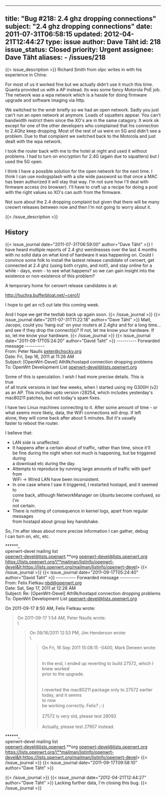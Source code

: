 
---
title: "Bug #218: 2.4 ghz dropping connections"
subject: "2.4 ghz dropping connections"
date: 2011-07-31T06:58:15
updated: 2012-04-21T12:44:27
type: issue
author: Dave Täht
id: 218
issue_status: Closed
priority: Urgent
assignee: Dave Täht
aliases:
    - /issues/218
---

{{< issue_description >}}
Richard Smith from olpc writes in with his experience in China:

For most of us it worked fine but we actually didn't use it much this
time. Quanta provided us with a AP instead. Its was some fancy Motorola
PoE job. The network was a wpa network which is a hassle for doing
firmware upgrade and software imaging via http.

We switched to the wndr briefly so we had an open network. Sadly you
just can't run an open network at anymore. Loads of squatters appear.
You can't bandwidth restrict them since the XO's are in the same
catagory. It work ok except for one of the other developers who
complained that his connection to 2.4Ghz keep dropping. Most of the rest
of us were on 5G and didn't see a problem. Due to that complaint we
switched back to the Motorola and just dealt with the wpa network.

I took the router back with me to the hotel at night and used it without
problems. I had to turn on encryption for 2.4G (again due to squatters)
but I used the 5G open.

I think I have a possible solution for the open network for the next
time. I think I can use nodogsplash with a site wide password so that
once a MAC has been authorized it will stay that way. I'm not sure how
I'll deal with firmware access (no browser). I'll have to craft up a
recipe for doing a post with the right values so XO's can auth from the
firmware.

Not sure about the 2.4 dropping complaint but given that there will be
many creowrt releases between now and then I'm not going to worry about
it.


{{< /issue_description >}}

## History
{{< issue_journal date="2011-07-31T06:59:00" author="Dave Täht" >}}
I have heard multiple reports of 2.4 ghz weirdnesses over the last 4
months with no solid data on what kind of hardware it was happening on.
Could I convince some folk to install the lastest release candidate of
cerowrt, get connected at 2.4 ghz (using both crypto, and not!), and
stay online for a while - days, even - to see what happens? so we can
gain insight into the existence or non-existence of this problem?

A temporary home for cerowrt release candidates is at:

http://huchra.bufferbloat.net/~cero1/

I hope to get an rc5 out late this coming week.

And I hope we get the testlab back up again soon.
{{< /issue_journal >}}
{{< issue_journal date="2011-07-31T11:22:18" author="Dave Täht" >}}
Matt, Jacopo, could you 'hang out' on your routers at 2.4ghz and for a
long time... and see if they drop the connect(s)? If not, let me know
your hardware. If so, let me know your hardware.
{{< /issue_journal >}}
{{< issue_journal date="2011-09-17T05:24:20" author="David Taht" >}}
---------- Forwarded message ----------\
From: Peter Naulls <peter@chocky.org>\
Date: Fri, Sep 16, 2011 at 11:26 AM\
Subject: \[OpenWrt-Devel\] Ath9k/hostapd connection dropping problems\
To: OpenWrt Development List <openwrt-devel@lists.openwrt.org>

Some of this is speculation. I wish I had more precise details. This is\
true\
of all trunk versions in last few weeks, when I started using my G300H
(v2)\
as an AP. This includes upto version r28254, which includes yesterday's\
mac80211 patches, but not today's spam fixes.

I have two Linux machines connecting to it. After some amount of time -
or\
what seems more likely, data, the WiFi connections will drop. If left\
alone, they will come back after about 5 minutes. But it's usually\
faster to reboot the router.

I believe that:

-   LAN side is unaffected.
-   It happens after a certain about of traffic, rather than time, since
    it'll\
    be fine during the night when not much is happening, but be
    triggered during\
    a download etc during the day.
-   Attempts to reproduce by running large amounts of traffic with iperf
    from\
    WiFi -&gt; Wired LAN have been inconsistent.
-   In one case where I saw it triggered, I restarted hostapd, and it
    seemed\
    to\
    come back, although NetworkManager on Ubuntu become confused, so
    I'm\
    not certain.
-   There is nothing of consequence in kernel logs, apart from regular\
    messages\
    from hostapd about group key handshake.

So, I'm after ideas about more precise information I can gather, debug\
I can turn on, etc, etc.

******\_\
openwrt-devel mailing list\
openwrt-devel@lists.openwrt.\*\*org <openwrt-devel@lists.openwrt.org>\
https://lists.openwrt.org/\**mailman/listinfo/openwrt-devel&lt;https://lists.openwrt.org/mailman/listinfo/openwrt-devel&gt;
{{< /issue_journal >}}
{{< issue_journal date="2011-09-17T05:24:40" author="David Taht" >}}
---------- Forwarded message ----------\
From: Felix Fietkau <nbd@openwrt.org>\
Date: Sat, Sep 17, 2011 at 12:28 AM\
Subject: Re: \[OpenWrt-Devel\] Ath9k/hostapd connection dropping
problems\
To: OpenWrt Development List <openwrt-devel@lists.openwrt.org>

On 2011-09-17 8:50 AM, Felix Fietkau wrote:

> On 2011-09-17 1:54 AM, Peter Naulls wrote:\
>\
>> On 09/16/2011 12:53 PM, Jim Henderson wrote:\
>>\
>>> On Fri, 16 Sep 2011 15:08:15 -0400, Mark Deneen wrote:\
>>>\
>>>\
>>> In the end, I ended up reverting to build 27572, which I
knew worked\
>>> prior to the upgrade.\
>>>\
>>\
>> I reverted the mac80211 package only to 27572 earlier today,
and it seems\
>> to now\
>> be working correctly. Felix? ;-)\
>>\
> 27572 is very old, please test 28092\
>\
Actually, please test 27957 instead.

******\_\
openwrt-devel mailing list\
openwrt-devel@lists.openwrt.\*\*org <openwrt-devel@lists.openwrt.org>\
https://lists.openwrt.org/\**mailman/listinfo/openwrt-devel&lt;https://lists.openwrt.org/mailman/listinfo/openwrt-devel&gt;
{{< /issue_journal >}}
{{< issue_journal date="2011-09-17T09:58:10" author="Dave Täht" >}}

{{< /issue_journal >}}
{{< issue_journal date="2012-04-21T12:44:27" author="Dave Täht" >}}
Lacking further data, I'm closing this bug.
{{< /issue_journal >}}

